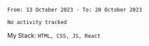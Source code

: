 <!--START_SECTION:waka-->

```txt
From: 13 October 2023 - To: 20 October 2023

No activity tracked
```

<!--END_SECTION:waka-->
My Stack: `HTML, CSS, JS, React`
